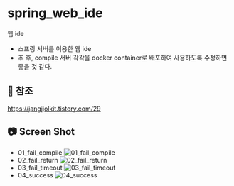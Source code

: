 # spring_web_ide
웹 ide

- 스프링 서버를 이용한 웹 ide
- 추 후, compile 서버 각각을 docker container로 배포하여 사용하도록 수정하면 좋을 것 같다.

## 🔗 참조
https://jangjjolkit.tistory.com/29

## 📷 Screen Shot

- 01_fail_compile
![01_fail_compile](https://user-images.githubusercontent.com/92128277/170860376-cb82bb5b-3b57-493d-91f0-2e232fd00fa4.PNG)
- 02_fail_return
![02_fail_return](https://user-images.githubusercontent.com/92128277/170860402-d702b533-7f2e-482e-8330-fcf53d2b052c.PNG)
- 03_fail_timeout
![03_fail_timeout](https://user-images.githubusercontent.com/92128277/170860418-cc286e5f-34b8-4a9d-8450-da297a030fdc.PNG)
- 04_success
![04_success](https://user-images.githubusercontent.com/92128277/170860422-58b890ea-2638-4806-9088-ee8e92894ee4.PNG)
